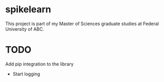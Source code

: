 # spikelearn

This project is part of my Master of Sciences graduate studies at Federal University of ABC.

# TODO
Add pip integration to the library


- Start logging
